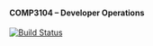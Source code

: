 #### COMP3104 – Developer Operations

[![Build Status](https://app.travis-ci.com/CDo101463447/COMP3104.svg?token=xpoQ4DUN8sp1rbMeML4B&branch=main)](https://app.travis-ci.com/CDo101463447/COMP3104)
